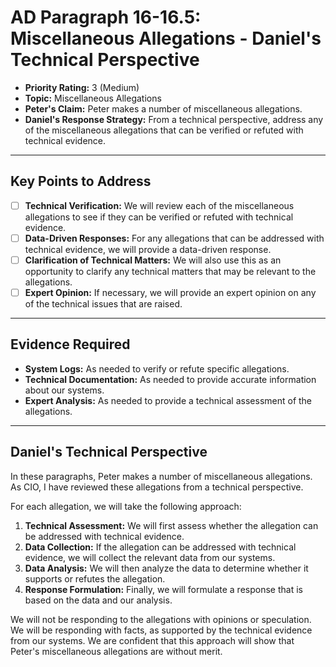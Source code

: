 # AD Paragraph 16-16.5: Miscellaneous Allegations - Daniel's Technical Perspective

- **Priority Rating:** 3 (Medium)
- **Topic:** Miscellaneous Allegations
- **Peter's Claim:** Peter makes a number of miscellaneous allegations.
- **Daniel's Response Strategy:** From a technical perspective, address any of the miscellaneous allegations that can be verified or refuted with technical evidence.

---

## Key Points to Address

- [ ] **Technical Verification:** We will review each of the miscellaneous allegations to see if they can be verified or refuted with technical evidence.
- [ ] **Data-Driven Responses:** For any allegations that can be addressed with technical evidence, we will provide a data-driven response.
- [ ] **Clarification of Technical Matters:** We will also use this as an opportunity to clarify any technical matters that may be relevant to the allegations.
- [ ] **Expert Opinion:** If necessary, we will provide an expert opinion on any of the technical issues that are raised.

---

## Evidence Required

- **System Logs:** As needed to verify or refute specific allegations.
- **Technical Documentation:** As needed to provide accurate information about our systems.
- **Expert Analysis:** As needed to provide a technical assessment of the allegations.

---

## Daniel's Technical Perspective

In these paragraphs, Peter makes a number of miscellaneous allegations. As CIO, I have reviewed these allegations from a technical perspective.

For each allegation, we will take the following approach:

1.  **Technical Assessment:** We will first assess whether the allegation can be addressed with technical evidence.
2.  **Data Collection:** If the allegation can be addressed with technical evidence, we will collect the relevant data from our systems.
3.  **Data Analysis:** We will then analyze the data to determine whether it supports or refutes the allegation.
4.  **Response Formulation:** Finally, we will formulate a response that is based on the data and our analysis.

We will not be responding to the allegations with opinions or speculation. We will be responding with facts, as supported by the technical evidence from our systems. We are confident that this approach will show that Peter's miscellaneous allegations are without merit.
